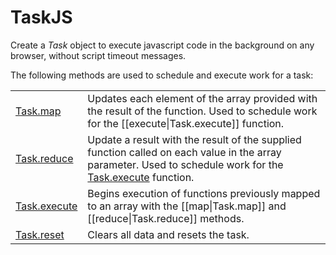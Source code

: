 # TaskJS
Create a _Task_ object to execute javascript code in the background on any browser, without script timeout messages.

The following methods are used to schedule and execute work for a task:

<table>
<tbody>
<tr><td><a href="/jameswestgate/taskjs/wiki/Task.map">Task.map</a></td><td>Updates each element of the array provided with the result of the function. Used to schedule work for the [[execute|Task.execute]] function.</td></tr>
<tr><td><a href="/jameswestgate/taskjs/wiki/Task.reduce">Task.reduce</a></td><td>Update a result with the result of the supplied function called on each value in the array parameter. Used to schedule work for the <a href="/jameswestgate/taskjs/wiki/Task.execute">Task.execute</a> function.</td></tr>
<tr><td><a href="/jameswestgate/taskjs/wiki/Task.execute">Task.execute</a></td><td>Begins execution of functions previously mapped to an array with the [[map|Task.map]] and [[reduce|Task.reduce]] methods.</td></tr>
<tr><td><a href="/jameswestgate/taskjs/wiki/Task.reset">Task.reset</a></td><td>Clears all data and resets the task.</td></tr>
</tbody>
</table>